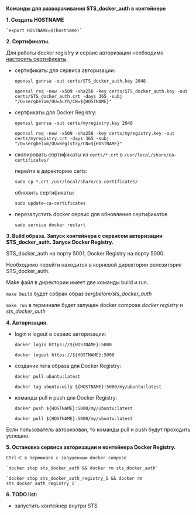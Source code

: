 **Команды для разворачивания STS_docker_auth в контейнере**

**1. Создать HOSTNAME**

    `export HOSTNAME=$(hostname)`

**2. Сертификаты.**

Для работы docker registry и cервис авторизации необходимо [настроить сертификаты](https://docs.docker.com/registry/insecure/).

- сертификаты для сервиса авторизации:

    `openssl genrsa -out certs/STS_docker_auth.key 2048`

    `openssl req -new -x509 -sha256 -key certs/STS_docker_auth.key -out certs/STS_docker_auth.crt -days 365 -subj "/O=sergbelom/OU=Auth/CN=${HOSTNAME}"`

- сертфикаты для Docker Registry:

    `openssl genrsa -out certs/myregistry.key 2048`

    `openssl req -new -x509 -sha256 -key certs/myregistry.key -out certs/myregistry.crt -days 365 -subj "/O=sergbelom/OU=Registry/CN=${HOSTNAME}"`

- скопировать сертификаты из `certs/*.crt` в `/usr/local/share/ca-certificates/`

    перейти в директорию certs:

    `sudo cp *.crt /usr/local/share/ca-certificates/`

    обновить сертификаты:

    `sudo update-ca-certificates`

- перезапустить docker сервис для обновления сертификатов

    `sudo service docker restart`

**3. Build образа. Запуск контейнера с сервисом авторизации STS_docker_auth. Запуск Docker Registry.**

STS_docker_auth на порту 5001, Docker Registry на порту 5000.

Необходимо перейти находится в корневой директории репозитория STS_docker_auth.

Make файл в директории имеет две команды build и run.

   `make build` будет собран образ *sergbelom/sts_docker_auth*

   `make run` в терминале будет запущен docker compose *docker registry* и *sts_docker_auth*

**4. Авторизация.**

- login и logout в сервис авторизации:

    `docker login https://${HOSTNAME}:5000`

    `docker logout https://${HOSTNAME}:5000`

- создание тега образа для Docker Registry:

    `docker pull ubuntu:latest`

    `docker tag ubuntu:wily ${HOSTNAME}:5000/my/ubuntu:latest`

- команды pull и push для Docker Registry:

    `docker push ${HOSTNAME}:5000/my/ubuntu:latest`

    `docker pull ${HOSTNAME}:5000/my/ubuntu:latest`

Если пользователь авторизован, то команды pull и push будут проходить успешно.

**5. Остановка сервиса авторизации и контейнера Docker Registry.**

    Ctrl-C в терминале с запущенным docker compose 

    `docker stop sts_docker_auth && docker rm sts_docker_auth`

    `docker stop sts_docker_auth_registry_1 && docker rm sts_docker_auth_registry_1`

**6. TODO list:**

- запустить контейнер внутри STS
